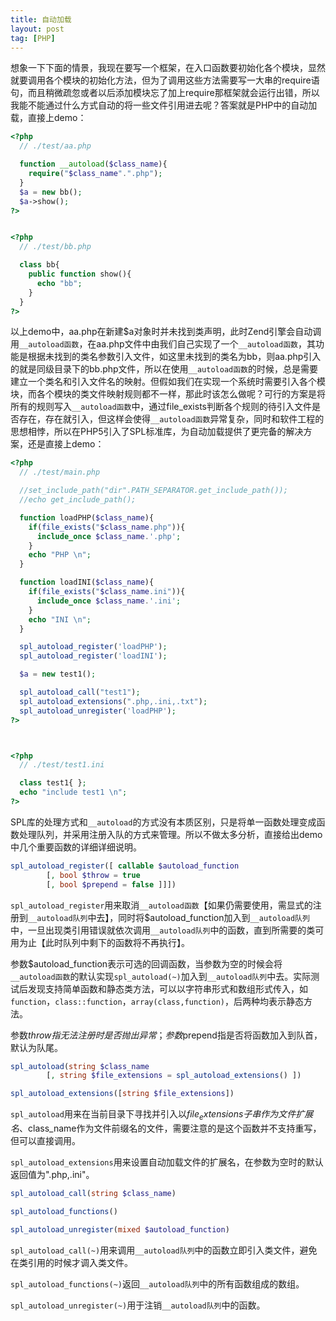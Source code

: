 ```yaml
---
title: 自动加载
layout: post
tag: [PHP]
---
```


想象一下下面的情景，我现在要写一个框架，在入口函数要初始化各个模块，显然就要调用各个模块的初始化方法，但为了调用这些方法需要写一大串的require语句，而且稍微疏忽或者以后添加模块忘了加上require那框架就会运行出错，所以我能不能通过什么方式自动的将一些文件引用进去呢？答案就是PHP中的自动加载，直接上demo：

~~~PHP
<?php
  // ./test/aa.php

  function __autoload($class_name){
    require("$class_name".".php");
  }
  $a = new bb();
  $a->show();
?>


<?php
  // ./test/bb.php

  class bb{
    public function show(){
      echo "bb";
    }
  }
?>
~~~

以上demo中，aa.php在新建$a对象时并未找到类声明，此时Zend引擎会自动调用`__autoload函数`，在aa.php文件中由我们自己实现了一个`__autoload函数`，其功能是根据未找到的类名参数引入文件，如这里未找到的类名为bb，则aa.php引入的就是同级目录下的bb.php文件，所以在使用`__autoload函数`的时候，总是需要建立一个类名和引入文件名的映射。但假如我们在实现一个系统时需要引入各个模块，而各个模块的类文件映射规则都不一样，那此时该怎么做呢？可行的方案是将所有的规则写入`__autoload函数`中，通过file_exists判断各个规则的待引入文件是否存在，存在就引入，但这样会使得`__autoload函数`异常复杂，同时和软件工程的思想相悖，所以在PHP5引入了SPL标准库，为自动加载提供了更完备的解决方案，还是直接上demo：

~~~PHP
<?php
  // ./test/main.php

  //set_include_path("dir".PATH_SEPARATOR.get_include_path());
  //echo get_include_path();

  function loadPHP($class_name){
    if(file_exists("$class_name.php")){
      include_once $class_name.'.php';
    }
    echo "PHP \n";
  }

  function loadINI($class_name){
    if(file_exists("$class_name.ini")){
      include_once $class_name.'.ini';
    }
    echo "INI \n";
  }

  spl_autoload_register('loadPHP');
  spl_autoload_register('loadINI');

  $a = new test1();

  spl_autoload_call("test1");
  spl_autoload_extensions(".php,.ini,.txt");
  spl_autoload_unregister('loadPHP');
?>



<?php
  // ./test/test1.ini

  class test1{ };
  echo "include test1 \n";
?>
~~~

SPL库的处理方式和`__autoload`的方式没有本质区别，只是将单一函数处理变成函数处理队列，并采用注册入队的方式来管理。所以不做太多分析，直接给出demo中几个重要函数的详细详细说明。

~~~PHP
spl_autoload_register([ callable $autoload_function
		[, bool $throw = true
		[, bool $prepend = false ]]])
~~~

`spl_autoload_register`用来取消`__autoload函数`【如果仍需要使用，需显式的注册到`__autoload队列`中去】，同时将$autoload_function加入到`__autoload队列`中，一旦出现类引用错误就依次调用`__autoload队列`中的函数，直到所需要的类可用为止【此时队列中剩下的函数将不再执行】。

参数$autoload_function表示可选的回调函数，当参数为空的时候会将`__autoload函数`的默认实现`spl_autoload(~)`加入到`__autoload队列`中去。实际测试后发现支持简单函数和静态类方法，可以以字符串形式和数组形式传入，如`function`，`class::function`，`array(class,function)`，后两种均表示静态方法。

参数$throw指无法注册时是否抛出异常；参数$prepend指是否将函数加入到队首，默认为队尾。

~~~PHP
spl_autoload(string $class_name
		[, string $file_extensions = spl_autoload_extensions() ])

spl_autoload_extensions([string $file_extensions])
~~~

`spl_autoload`用来在当前目录下寻找并引入以$file_extensions子串作为文件扩展名、$class_name作为文件前缀名的文件，需要注意的是这个函数并不支持重写，但可以直接调用。

`spl_autoload_extensions`用来设置自动加载文件的扩展名，在参数为空时的默认返回值为".php,.ini"。

~~~PHP
spl_autoload_call(string $class_name)

spl_autoload_functions()

spl_autoload_unregister(mixed $autoload_function)
~~~

`spl_autoload_call(~)`用来调用`__autoload队列`中的函数立即引入类文件，避免在类引用的时候才调入类文件。

`spl_autoload_functions(~)`返回`__autoload队列`中的所有函数组成的数组。

`spl_autoload_unregister(~)`用于注销`__autoload队列`中的函数。
